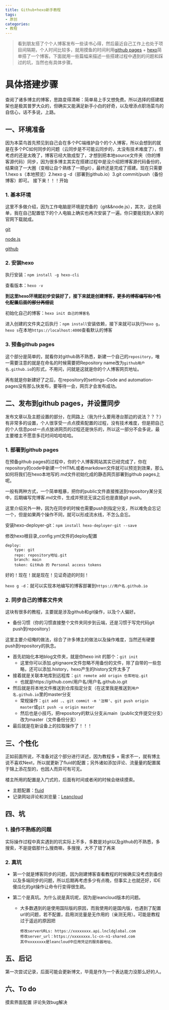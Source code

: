 ```yaml
---
title: Github+hexo新手教程
tags: 
- 原创
categories:
- 教程
---
```



>看到朋友搭了个个人博客发布一些读书心得，然后最近自己工作上也处于项目间隔期，个人时间比较多，就用摸鱼的时间利用[github pages](https://pages.github.com) + [hexo](https://hexo.io/zh-cn)简单搭了一个博客。下面就用一些篇幅来描述一些搭建过程中遇到的问题和踩过的坑，当然也有具体步骤。


# 具体搭建步骤


查阅了诸多博主的博客，思路变得清晰：简单易上手又想免费。所以选择的搭建框架也是极其普罗大众的，但确实又能满足新手小白的好奇，以及增添点职场菜鸟的自信心，话不多说，上路。


## 一、环境准备


因为本菜鸟首先预见到自己会在多个PC端维护自个的个人博客，所以会想到的就是在多个PC如何同步的问题（云同步是不可能云同步的，太没有技术难度了），但考虑的还是太晚了，博客已经大致成型了，才想到把本地source文件夹（你的博客源代码）同步，因为很多博主其实在搭建过程中是没介绍把博客源代码备份的，结果绕了一大圈（变相让自个熟练了一把git），最终还是完成了搭建。现在只需要1.hexo s（本地预览）2.hexo g -d（部署到github.io）3.git commit/push（备份博客）即可。
接下来！！！开始


### 1. 基本环境

这里不多做介绍，因为工作电脑是环境是完备的（git&&node.js），其次，这也简单，我在自己配置低下的个人电脑上确实也再次安装了一遍。你只要能找到人家的官网下载就成。

[git](https://git-scm.com/downloads)

[node.js](https://nodejs.org/en/)

[github](https://github.com/)

### 2. 安装hexo

执行安装：`npm install -g hexo-cli`

查看版本：`hexo -v`

**到这里hexo环境就初步安装好了，接下来就是创建博客，<s>更多的博客编写和个性化配置后面的部分再细说</s>**

初始化自己的博客：`hexo init 自己的博客名`

进入创建的文件夹之后执行：`npm install`安装依赖，接下来就可以执行`hexo g`，`hexo s`在本地`https://localhost:4000`查看默认的博客

### 3. 预备github pages

这个部分是简单的，就看你对github熟不熟悉，新建一个自己的`repository`，唯一需要注意的就是在命名的时候需要把Repository name改为`github用户名.github.io`的形式，不用问，问就是这就是你的个人博客网页地址。

再有就是你新建好了之后，在repository的settings-Code and automation-pages没有那么快发布，要等待一会，网页才会发布成功。

## 二、发布到github pages，并设置同步

发布文章以及主题设置的部分，在网路上（我为什么要用港台那边的说法？？？）有非常多的设置，个人很享受一点点摸索配置的过程，没有技术难度，但是把自己的个人信息post一点点放进网页的过程还是快乐的，所以这一部分不会多说，最主要楼主不愿意多花时间哈哈哈哈。

### 1. 部署到github pages

在预备github pages的过程中，你的个人博客网站其实已经完成了，你在repository的code中新建一个HTML或者markdown文件就可以预览到效果，那么如何将我们在hexo本地写的.md文件初始化成的静态网页部署到github pages上呢。

一般有两种方式，一个简单粗暴，把你的public文件直接推送到repository某分支中，后期编写完博客.md文件，生成并预览无误之后也是直接git push。

这里介绍另外一种，因为在同步的时候也需要push到指定分支，所以难免会忘记一个，但是如果两个操作不同，就可以形成流水线，不怎么会忘。

安装hexo-deployer-git：`npm install hexo-deployer-git --save`

修改hexo根目录_config.yml文件的deploy配置

    deploy:
        type: git
        repo: repository地址.git
        branch: main
        token: GitHub 的 Personal access tokens

好的！现在！就是现在！见证奇迹的时刻！

`hexo g -d`：就可以实现本地编写的博客部署到`https://用户名.github.io`

### 2. 同步自己的博客文件夹

这块有很多的教程，主要就是涉及github和git操作，以及个人偏好。


- 备份习惯（你的习惯直接整个文件夹同步到云端，还是习惯于写完代码git push到repository）

这里主要介绍俺的做法，综合了许多博主的做法以及操作难度，当然还有硬要push到repository的执念。

- 首先初始化本地blog文件夹，就是你hexo init 的那个：`git init`
  - 这里你可以添加.gitignaore文件忽略不用备份的文件，除了自带的一些忽略，还可以添加.history，hexo产生的history文件太多了
- 接着就是关联本地库到远程库：`git remote add origin 仓库地址.git`
  - 也就是https://github.com/用户名/用户名.github.io.git
- 然后就是将本地文件推送到仓库指定分支（在这里我是推送到`用户名.github.io`里的master分支
  - 常规操作：`git add .`、`git commit -m '注释'`、`git push origin master`或`git push -u origin master`
  - 然后也是小技巧，把repository的默认分支从main（public文件提交分支）改为master（文件备份分支）
- 最后就是在新设备上的拉取操作了！！！


## 三、个性化

正如前面所说，不准备对这个部分进行详述，因为教程多 + 需求不一，就有博主说不喜欢Next，所以就更新了fluid的配置；另外诸如添加评论、流量量的配置属于锦上添花型的，也因人而异可有可无。

楼主所用的配置是入门式的，后面有时间或者闲的时候会继续摸索。
- 主题配置：[fluid](https://fluid-dev.github.io/hexo-fluid-docs/guide/)
- 记录网站评论和浏览量：[Leancloud](https://www.leancloud.cn/)

## 四、坑

### 1. 操作不熟练的问题

实际操作过程中真实遇到的坑实际上不多，多数是对git以及github的不熟悉，多搜索，不是提倡那什么搜商嘛，多搜搜，大不了错了再来

### 2. 真坑

- 第一个就是博客同步的问题，因为刚建博客查看教程的时候确实没考虑到备份以及多端同步的问题，所以后期再考虑多少有点晚，但事实上也就还好，IDE傻瓜化的git操作让命令行变得很生疏。
  
- 第二个是真坑。为什么说是真坑呢，因为是leancloud版本的问题。
  
  - 大多数遇到的是使用国际版的原因，而我使用的是国内版，也遇到了配置url的问题，若不配置，启用浏览量是无作用的（亲测无用）。可能是教程过于遥远的原因把
  
        修改serverURLs: https://xxxxxxxx.api.lncldglobal.com
        修改server_url：https://xxxxxxxx.lc-cn-n1-shared.com
        其中xxxxxxxx是leancloud中应用凭证的服务器地址、


## 五、后记

第一次尝试记录，后面可能会更新博文，毕竟是作为一个表达能力没那么好的人。

## 六、To do

摸索界面配置
评论失效bug解决










